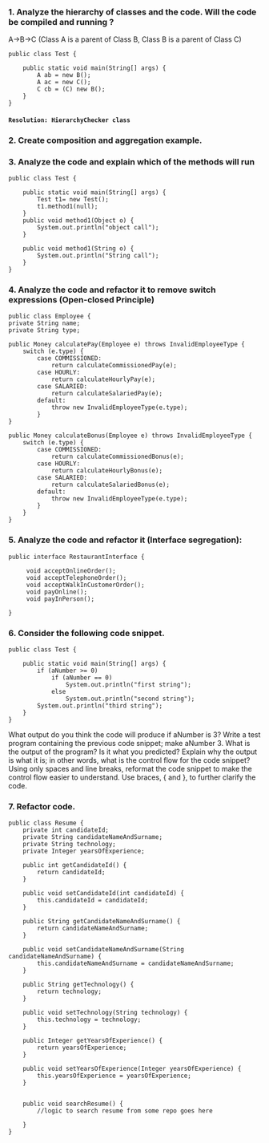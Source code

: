 ### 1. Analyze the hierarchy of classes and the code. Will the code be compiled and running ?
A->B->C (Class A is a parent of Class B, Class B is a parent of Class C)

```
public class Test {

    public static void main(String[] args) {
        A ab = new B();
        A ac = new C();
        C cb = (C) new B();
    }
}
```
#### ``Resolution: HierarchyChecker class``

### 2. Create composition and aggregation example.

### 3. Analyze the code and explain which of the methods will run

```
public class Test {

    public static void main(String[] args) {
        Test t1= new Test();
        t1.method1(null);
    }
    public void method1(Object o) {
        System.out.println("object call");
    }
    
    public void method1(String o) {
        System.out.println("String call");
    }
}
```

### 4. Analyze the code and refactor it to remove switch expressions (Open-closed Principle)
```
public class Employee {
private String name;
private String type;

public Money calculatePay(Employee e) throws InvalidEmployeeType {
    switch (e.type) {
        case COMMISSIONED:
            return calculateCommissionedPay(e);
        case HOURLY:
            return calculateHourlyPay(e);
        case SALARIED:
            return calculateSalariedPay(e);
        default:
            throw new InvalidEmployeeType(e.type);
        }
}
```
```
public Money calculateBonus(Employee e) throws InvalidEmployeeType {
    switch (e.type) {
        case COMMISSIONED:
            return calculateCommissionedBonus(e);
        case HOURLY:
            return calculateHourlyBonus(e);
        case SALARIED:
            return calculateSalariedBonus(e);
        default:
            throw new InvalidEmployeeType(e.type);
        }
    }
}
```


### 5. Analyze the code and refactor it (Interface segregation):
```
public interface RestaurantInterface {

     void acceptOnlineOrder();
     void acceptTelephoneOrder();
     void acceptWalkInCustomerOrder();
     void payOnline();
     void payInPerson();

}
```


### 6. Consider the following code snippet.
```
public class Test {

    public static void main(String[] args) {
        if (aNumber >= 0)
            if (aNumber == 0)
                System.out.println("first string");
            else
                System.out.println("second string");
        System.out.println("third string");
    }
}
```
What output do you think the code will produce if aNumber is 3?
Write a test program containing the previous code snippet; make aNumber 3. What is the output of the program? Is it what you predicted? Explain why the output is what it is; in other words, what is the control flow for the code snippet?
Using only spaces and line breaks, reformat the code snippet to make the control flow easier to understand.
Use braces, { and }, to further clarify the code.


### 7. Refactor code.
```
public class Resume {
    private int candidateId;
    private String candidateNameAndSurname;
    private String technology;
    private Integer yearsOfExperience;
    
    public int getCandidateId() {
        return candidateId;
    }
    
    public void setCandidateId(int candidateId) {
        this.candidateId = candidateId;
    }
    
    public String getCandidateNameAndSurname() {
        return candidateNameAndSurname;
    }
    
    public void setCandidateNameAndSurname(String candidateNameAndSurname) {
        this.candidateNameAndSurname = candidateNameAndSurname;
    }
    
    public String getTechnology() {
        return technology;
    }
    
    public void setTechnology(String technology) {
        this.technology = technology;
    }
    
    public Integer getYearsOfExperience() {
        return yearsOfExperience;
    }
    
    public void setYearsOfExperience(Integer yearsOfExperience) {
        this.yearsOfExperience = yearsOfExperience;
    }
    
    
    public void searchResume() {
        //logic to search resume from some repo goes here
   
    }
}
```